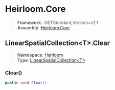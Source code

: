 # Heirloom.Core

> **Framework**: .NETStandard,Version=v2.1  
> **Assembly**: [Heirloom.Core][0]  

## LinearSpatialCollection\<T>.Clear

> **Namespace**: [Heirloom][0]  
> **Type**: [LinearSpatialCollection\<T>][1]  

### Clear()

```cs
public void Clear()
```

[0]: ../Heirloom.Core.md
[1]: Heirloom.LinearSpatialCollection[T].md

